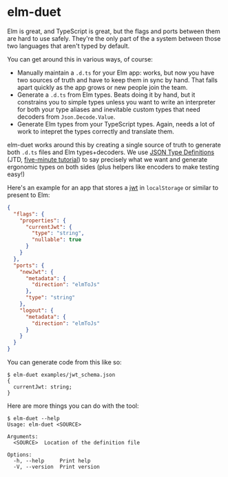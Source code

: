 # elm-duet

Elm is great, and TypeScript is great, but the flags and ports between them are hard to use safely.
They're the only part of the a system between those two languages that aren't typed by default.

You can get around this in various ways, of course:

- Manually maintain a `.d.ts` for your Elm app: works, but now you have two sources of truth and have to keep them in sync by hand. That falls apart quickly as the app grows or new people join the team.
- Generate a `.d.ts` from Elm types. Beats doing it by hand, but it constrains you to simple types unless you want to write an interpreter for both your type aliases and inevitable custom types that need decoders from `Json.Decode.Value`.
- Generate Elm types from your TypeScript types. Again, needs a lot of work to intepret the types correctly and translate them.

elm-duet works around this by creating a single source of truth to generate both `.d.ts` files and Elm types+decoders.
We use [JSON Type Definitions](https://jsontypedef.com/) (JTD, [five-minute tutorial](https://jsontypedef.com/docs/jtd-in-5-minutes/)) to say precisely what we want and generate ergonomic types on both sides (plus helpers like encoders to make testing easy!)

Here's an example for an app that stores a [jwt](https://jwt.io/) in `localStorage` or similar to present to Elm:

```json
{
  "flags": {
    "properties": {
      "currentJwt": {
        "type": "string",
        "nullable": true
      }
    }
  },
  "ports": {
    "newJwt": {
      "metadata": {
        "direction": "elmToJs"
      },
      "type": "string"
    },
    "logout": {
      "metadata": {
        "direction": "elmToJs"
      }
    }
  }
}
```

You can generate code from this like so:

```console
$ elm-duet examples/jwt_schema.json
{
  currentJwt: string;
}

```

Here are more things you can do with the tool:

```console
$ elm-duet --help
Usage: elm-duet <SOURCE>

Arguments:
  <SOURCE>  Location of the definition file

Options:
  -h, --help     Print help
  -V, --version  Print version

```
